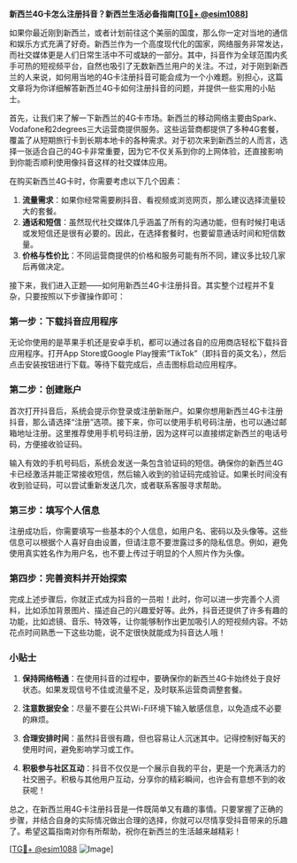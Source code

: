 **新西兰4G卡怎么注册抖音？新西兰生活必备指南[[TG💪+ @esim1088](https://t.me/s/esim1088)]**

如果你最近刚到新西兰，或者计划前往这个美丽的国度，那么你一定对当地的通信和娱乐方式充满了好奇。新西兰作为一个高度现代化的国家，网络服务非常发达，而社交媒体更是人们日常生活中不可或缺的一部分。其中，抖音作为全球范围内炙手可热的短视频平台，自然也吸引了无数新西兰用户的关注。不过，对于刚到新西兰的人来说，如何用当地的4G卡注册抖音可能会成为一个小难题。别担心，这篇文章将为你详细解答新西兰4G卡如何注册抖音的问题，并提供一些实用的小贴士。

首先，让我们来了解一下新西兰的4G卡市场。新西兰的移动网络主要由Spark、Vodafone和2degrees三大运营商提供服务。这些运营商都提供了多种4G套餐，覆盖了从短期旅行卡到长期本地卡的各种需求。对于初次来到新西兰的人而言，选择一张适合自己的4G卡非常重要，因为它不仅关系到你的上网体验，还直接影响到你能否顺利使用像抖音这样的社交媒体应用。

在购买新西兰4G卡时，你需要考虑以下几个因素：

1. **流量需求**：如果你经常需要刷抖音、看视频或浏览网页，那么建议选择流量较大的套餐。
2. **通话和短信**：虽然现代社交媒体几乎涵盖了所有的沟通功能，但有时候打电话或发短信还是很有必要的。因此，在选择套餐时，也要留意通话时间和短信数量。
3. **价格与性价比**：不同运营商提供的价格和服务可能有所不同，建议多比较几家后再做决定。

接下来，我们进入正题——如何用新西兰4G卡注册抖音。其实整个过程并不复杂，只要按照以下步骤操作即可：

### 第一步：下载抖音应用程序

无论你使用的是苹果手机还是安卓手机，都可以通过各自的应用商店轻松下载抖音应用程序。打开App Store或Google Play搜索“TikTok”（即抖音的英文名），然后点击安装按钮进行下载。等待下载完成后，点击图标启动应用程序。

### 第二步：创建账户

首次打开抖音后，系统会提示你登录或注册新账户。如果你想用新西兰4G卡注册抖音，那么请选择“注册”选项。接下来，你可以使用手机号码注册，也可以通过邮箱地址注册。这里推荐使用手机号码注册，因为这样可以直接绑定新西兰的电话号码，方便接收验证码。

输入有效的手机号码后，系统会发送一条包含验证码的短信。确保你的新西兰4G卡已经激活并能正常接收短信，然后输入收到的验证码完成验证。如果长时间没有收到验证码，可以尝试重新发送几次，或者联系客服寻求帮助。

### 第三步：填写个人信息

注册成功后，你需要填写一些基本的个人信息，如用户名、密码以及头像等。这些信息可以根据个人喜好自由设置，但请注意不要泄露过多的隐私信息。例如，避免使用真实姓名作为用户名，也不要上传过于明显的个人照片作为头像。

### 第四步：完善资料并开始探索

完成上述步骤后，你就正式成为抖音的一员啦！此时，你可以进一步完善个人资料，比如添加背景图片、描述自己的兴趣爱好等。此外，抖音还提供了许多有趣的功能，比如滤镜、音乐、特效等，让你能够制作出更加吸引人的短视频内容。不妨花点时间熟悉一下这些功能，说不定很快就能成为抖音达人哦！

### 小贴士

1. **保持网络畅通**：在使用抖音的过程中，要确保你的新西兰4G卡始终处于良好状态。如果发现信号不佳或流量不足，及时联系运营商调整套餐。
   
2. **注意数据安全**：尽量不要在公共Wi-Fi环境下输入敏感信息，以免造成不必要的麻烦。

3. **合理安排时间**：虽然抖音很有趣，但也容易让人沉迷其中。记得控制好每天的使用时间，避免影响学习或工作。

4. **积极参与社区互动**：抖音不仅仅是一个展示自我的平台，更是一个充满活力的社交圈子。积极与其他用户互动，分享你的精彩瞬间，也许会有意想不到的收获呢！

总之，在新西兰用4G卡注册抖音是一件既简单又有趣的事情。只要掌握了正确的步骤，并结合自身的实际情况做出合理的选择，你就可以尽情享受抖音带来的乐趣了。希望这篇指南对你有所帮助，祝你在新西兰的生活越来越精彩！

[[TG💪+ @esim1088](https://t.me/s/esim1088) ![Image](https://i.postimg.cc/4NQfJmqS/Snipaste-2025-05-13-00-14-12.png)]